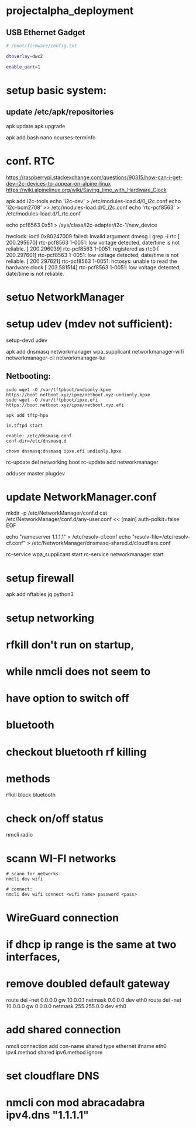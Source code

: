 # projectalpha_deployment

## USB Ethernet Gadget

```bash
# /boot/firmware/config.txt

dtoverlay=dwc2

enable_uart=1
```

# setup basic system: 
## update /etc/apk/repositories
apk update
apk upgrade

apk add bash nano ncurses-terminfo

# conf. RTC
https://raspberrypi.stackexchange.com/questions/90315/how-can-i-get-dev-i2c-devices-to-appear-on-alpine-linux
https://wiki.alpinelinux.org/wiki/Saving_time_with_Hardware_Clock

apk add i2c-tools
echo 'i2c-dev' > /etc/modules-load.d/0_i2c.conf
echo 'i2c-bcm2708' >> /etc/modules-load.d/0_i2c.conf
echo 'rtc-pcf8563' > /etc/modules-load.d/1_rtc.conf

echo pcf8563 0x51 > /sys/class/i2c-adapter/i2c-1/new_device

hwclock: ioctl 0x80247009 failed: Invalid argument
dmesg | grep -i rtc
[  200.295670] rtc-pcf8563 1-0051: low voltage detected, date/time is not reliable.
[  200.296039] rtc-pcf8563 1-0051: registered as rtc0
[  200.297601] rtc-pcf8563 1-0051: low voltage detected, date/time is not reliable.
[  200.297621] rtc-pcf8563 1-0051: hctosys: unable to read the hardware clock
[  203.581514] rtc-pcf8563 1-0051: low voltage detected, date/time is not reliable.

# setuo NetworkManager

# setup udev (mdev not sufficient): 
setup-devd udev

apk add dnsmasq networkmanager wpa_supplicant networkmanager-wifi networkmanager-cli networkmanager-tui

## Netbooting: 
```
sudo wget -O /var/tftpboot/undionly.kpxe https://boot.netboot.xyz/ipxe/netboot.xyz-undionly.kpxe
sudo wget -O /var/tftpboot/ipxe.efi https://boot.netboot.xyz/ipxe/netboot.xyz.efi

apk add tftp-hpa

in.tftpd start

enable: /etc/dnsmasq.conf
conf-dir=/etc/dnsmasq.d

chown dnsmasq:dnsmasq ipxe.efi undionly.kpxe

```


rc-update del networking boot
rc-update add networkmanager

adduser master plugdev

# update NetworkManager.conf

mkdir -p /etc/NetworkManager/conf.d
cat /etc/NetworkManager/conf.d/any-user.conf <<
[main]
auth-polkit=false
EOF


echo "nameserver 1.1.1.1" > /etc/resolv-cf.conf
echo "resolv-file=/etc/resolv-cf.conf" > /etc/NetworkManager/dnsmasq-shared.d/cloudflare.conf


rc-service wpa_supplicant start
rc-service networkmanager start


# setup firewall
apk add nftables jq python3


# setup networking

# rfkill don't run on startup,
# while nmcli does not seem to
# have option to switch off
# bluetooth
# checkout bluetooth rf killing
# methods
rfkill block bluetooth


# check on/off status
nmcli radio

# scann WI-FI networks
```
# scann for networks:
nmcli dev wifi

# connect: 
nmcli dev wifi connect <wifi name> password <pass>
```

# WireGuard connection



# if dhcp ip range is the same at two interfaces,
# remove doubled default gateway
route del -net 0.0.0.0 gw 10.0.0.1 netmask 0.0.0.0 dev eth0
route del -net 10.0.0.0 gw 0.0.0.0 netmask 255.255.0.0 dev eth0

# add shared connection
nmcli connection add con-name shared type ethernet ifname eth0 ipv4.method shared ipv6.method ignore
# set cloudflare DNS
# nmcli con mod abracadabra ipv4.dns "1.1.1.1"


